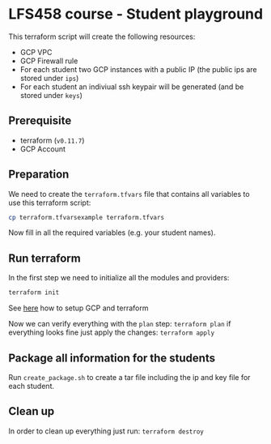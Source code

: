 # LFS458 course - Student playground

This terraform script will create the following resources:

- GCP VPC
- GCP Firewall rule
- For each student two GCP instances with a public IP (the public ips are stored under `ips`)
- For each student an indiviual ssh keypair will be generated (and be stored under `keys`)

## Prerequisite

- terraform (`v0.11.7`)
- GCP Account

## Preparation

We need to create the `terraform.tfvars` file that contains all variables to use this terraform script:

```bash
cp terraform.tfvarsexample terraform.tfvars
```

Now fill in all the required variables (e.g. your student names).

## Run terraform

In the first step we need to initialize all the modules and providers:

```bash
terraform init
```

See [here](https://cloud.google.com/community/tutorials/managing-gcp-projects-with-terraform) how to setup GCP and terraform

Now we can verify everything with the `plan` step: `terraform plan` if everything looks fine just apply the changes: `terraform apply`

## Package all information for the students

Run `create_package.sh` to create a tar file including the ip and key file for each student.

## Clean up

In order to clean up everything just run: `terraform destroy`
